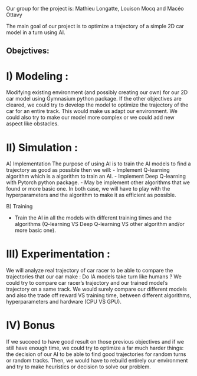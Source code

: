 Our group for the project is: Mathieu Longatte, Louison Mocq and Macéo Ottavy

The main goal of our project is to optimize a trajectory of a simple 2D car model in a turn using AI.

## Obejctives:
 # I) Modeling :
Modifying existing environment (and possibly creating our own) for our 2D car model using Gymnasium python package. If the other objectives are cleared, we could try to develop the model to optimize the trajectory of the car for an entire track. This would make us adapt our environment. We could also try to make our model more complex or we could add new aspect like obstacles.


 # II) Simulation :
 A) Implementation
  The purpose of using AI is to train the AI models to find a trajectory as good as possible then we will:
    - Implement Q-learning algorithm which is a algorithm to train an AI.
    - Implement Deep Q-learning with Pytorch python package.
    - May be implement other algorithms that we found or more basic one.
  In both case, we will have to play with the hyperparameters and the algorithm to make it as efficient as possible.

  B) Training
  - Train the AI in all the models with different training times and the algorithms (Q-learning VS Deep Q-learning VS other algorithm and/or more basic one).


 # III) Experimentation :
 We will analyze real trajectory of car racer to be able to compare the trajectories that our car make : Do IA models take turn like humans ? We could try to compare car racer’s trajectory and our trained model’s trajectory on a same track. We would surely compare our different models and also the trade off reward VS training time, between different algorithms, hyperparameters and hardware (CPU VS GPU).


 # IV) Bonus
If we succeed to have good result on those previous objectives and if we still have enough time, we could try to optimize a far much harder things: the decision of our AI to be able to find good trajectories for random turns or random tracks. Then, we would have to rebuild entirely our environment and try to make heuristics or decision to solve our problem.

